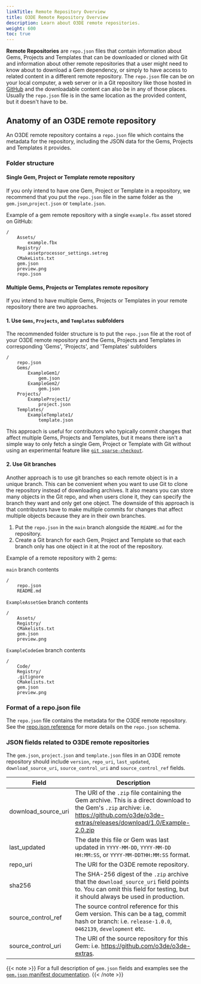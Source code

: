 ```yaml
---
linkTitle: Remote Repository Overview
title: O3DE Remote Repository Overview
description: Learn about O3DE remote repositories.
weight: 600
toc: true
---
```


**Remote Repositories** are `repo.json` files that contain information about Gems, Projects and Templates that can be downloaded or cloned with Git and information about other remote repositories that a user might need to know about to download a Gem dependency, or simply to have access to related content in a different remote repository. The `repo.json` file can be on your local computer, a web server or in a Git repository like those hosted in [GitHub](https://github.com) and the downloadable content can also be in any of those places.  Usually the `repo.json` file is in the same location as the provided content, but it doesn't have to be.

## Anatomy of an O3DE remote repository  

An O3DE remote repository contains a `repo.json` file which contains the metadata for the repository, including the JSON data for the Gems, Projects and Templates it provides.

### Folder structure

#### Single Gem, Project or Template remote repository

If you only intend to have one Gem, Project or Template in a repository, we recommend that you put the `repo.json` file in the same folder as 
 the `gem.json`,`project.json` or `template.json`.

Example of a gem remote repository with a single `example.fbx` asset stored on GitHub:
```
/
    Assets/
        example.fbx
    Registry/
        assetprocessor_settings.setreg
    CMakeLists.txt
    gem.json
    preview.png
    repo.json
```

#### Multiple Gems, Projects or Templates remote repository

If you intend to have multiple Gems, Projects or Templates in your remote repository there are two approaches. 

#### 1. Use `Gems`, `Projects`, and `Templates` subfolders 

The recommended folder structure is to put the `repo.json` file at the root of your O3DE remote repository and the Gems, Projects and Templates in corresponding 'Gems', 'Projects', and 'Templates' subfolders
```
/
    repo.json
    Gems/
        ExampleGem1/
            gem.json
        ExampleGem2/
            gem.json
    Projects/
        ExampleProject1/
            project.json
    Templates/
        ExampleTemplate1/
            template.json
```
This approach is useful for contributors who typically commit changes that affect multiple Gems, Projects and Templates, but it means there isn't a simple way to only fetch a single Gem, Project or Template with Git without using an experimental feature like [`git sparse-checkout`](https://git-scm.com/docs/git-sparse-checkout).

#### 2. Use Git branches 

Another approach is to use git branches so each remote object is in a unique branch.  This can be convenient when you want to use Git to clone the repository instead of downloading archives.  It also means you can store many objects in the Git repo, and when users clone it, they can specify the branch they want and only get one object. The downside of this approach is that contributors have to make multiple commits for changes that affect multiple objects because they are in their own branches. 

1. Put the `repo.json` in the `main` branch alongside the `README.md` for the repository.
1. Create a Git branch for each Gem, Project and Template so that each branch only has one object in it at the root of the repository.

Example of a remote repository with 2 gems:

`main` branch contents
```
/
    repo.json
    README.md
```

`ExampleAssetGem` branch contents
```
/
    Assets/
    Registry/
    CMakelists.txt
    gem.json
    preview.png
``` 

`ExampleCodeGem` branch contents
```
/
    Code/
    Registry/
    .gitignore
    CMakelists.txt
    gem.json
    preview.png
``` 


### Format of a repo.json file
The `repo.json` file contains the metadata for the O3DE remote repository. See the [repo.json reference](repo-json-reference) for more details on the `repo.json` schema.

### JSON fields related to O3DE remote repositories

The `gem.json`, `project.json` and `template.json` files in an O3DE remote repository should include `version`, `repo_uri`, `last_updated`, `download_source_uri`, `source_control_uri` and `source_control_ref` fields.

| Field | Description |
| --- | --- |
| download_source_uri | The URI of the `.zip` file containing the Gem archive.  This is a direct download to the Gem's `.zip` archive: i.e. https://github.com/o3de/o3de-extras/releases/download/1.0/Example-2.0.zip  |
| last_updated | The date this file or Gem was last updated in `YYYY-MM-DD`, `YYYY-MM-DD HH:MM:SS`, or `YYYY-MM-DDTHH:MM:SS` format. |
| repo_uri | The URI for the O3DE remote repository. |
| sha256 | The SHA-256 digest of the `.zip` archive that the `download_source_uri` field points to.  You can omit this field for testing, but it should always be used in production. |
| source_control_ref | The source control reference for this Gem version.  This can be a tag, commit hash or branch: i.e. `release-1.0.0`, `0462139`, `development` etc.  |
| source_control_uri | The URI of the source repository for this Gem: i.e. https://github.com/o3de/o3de-extras.  |

{{< note >}}
For a full description of `gem.json` fields and examples see the [`gem.json` manifest documentation](/docs/user-guide/programming/gems/manifest/).
{{< /note >}}